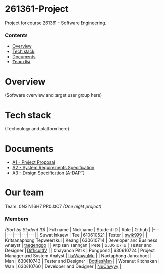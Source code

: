 # 261361-Project
Project for course 261361 - Software Engineering.

### Contents
 - [Overview](#overview)
 - [Tech stack](#tech-stack)
 - [Documents](#documents)
 - [Team list](#our-team)

# Overview

(Software overview and target user group here)

# Tech stack

(Technology and platform here)

# Documents

 - [A1 - Project Proposal](./documents/A1/A1.pdf)
 - [A2 - System Requirements Specification](./documents/A2/A2.pdf)
 - [A3 - Design Specification (A-DAPT)](./documents/A3/A3.pdf)

# Our team
Team: 0N3 N16H7 PR0J3C7 *(One night project)*
### Members 
*(Sort by Student ID)*
| Full name | Nickname | Student ID | Role | Github |
|---|---|---|---|---|
| Suwat Inkaew | Tee | 610610521 | Tester | [swik999](https://github.com/swik999/) | 
| Kritsanaphong Tepweerakul | Keang | 630610714 | Developer and Business Analyst | [thegenggo](https://github.com/thegenggo/) |
| Kitpisan Tanngan | Pete | 630610716 | Tester and Designer | [DifficultIV](https://github.com/DifficultIV) |
| Chayanon Pitak | Pungpond | 630610724 | Project Manager and System Analyst | [IkaWaAyuMu](https://github.com/IkaWaAyuMu) |
| Nadtaphong Jandaboot | Man | 630610743 | Tester and Designer | [BottlesMan](https://github.com/BottlesMan) |
| Woranut Kitchakan | Wan | 630610760 | Developer and Designer | [NuChyyyy](https://github.com/NuChyyyy) |
